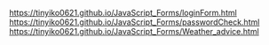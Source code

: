 https://tinyiko0621.github.io/JavaScript_Forms/loginForm.html
https://tinyiko0621.github.io/JavaScript_Forms/passwordCheck.html
https://tinyiko0621.github.io/JavaScript_Forms/Weather_advice.html
